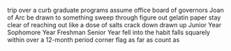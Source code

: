 trip over a curb
graduate programs
assume office
board of governors
Joan of Arc
be drawn to something
sweep through
figure out
gelatin paper
stay clear of
reaching out
like a dose of salts
crack down
drawn up
Junior Year
Sophomore Year
Freshman
Senior Year
fell into the habit
falls squarely within
over a 12-month period
corner flag
as far as
count as

